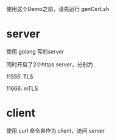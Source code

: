 
使用这个Demo之前，请先运行 genCert.sh

# server

使用 golang 写的server

同时开启了2个https server，分别为

11555: TLS

11666: mTLS

# client

使用 curl 命令来作为 client，访问 server